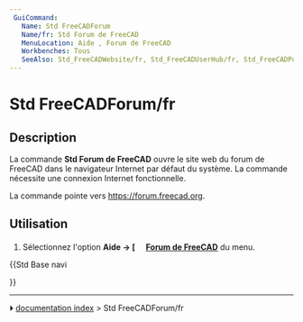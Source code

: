 ```yaml
---
 GuiCommand:
   Name: Std FreeCADForum
   Name/fr: Std Forum de FreeCAD
   MenuLocation: Aide , Forum de FreeCAD
   Workbenches: Tous
   SeeAlso: Std_FreeCADWebsite/fr, Std_FreeCADUserHub/fr, Std_FreeCADPowerUserHub/fr, Std_FreeCADFAQ/fr
---
```


# Std FreeCADForum/fr

## Description

La commande **Std Forum de FreeCAD** ouvre le site web du forum de FreeCAD dans le navigateur Internet par défaut du système. La commande nécessite une connexion Internet fonctionnelle.

La commande pointe vers [<https://forum.freecad.org>](https://forum.freecad.org).



## Utilisation

1.  Sélectionnez l\'option **Aide → [<img src=images/Std_FreeCADForum.svg style="width:16px"> [Forum de FreeCAD](Std_FreeCADForum/fr.md)** du menu.





{{Std Base navi

}}



---
⏵ [documentation index](../README.md) > Std FreeCADForum/fr
